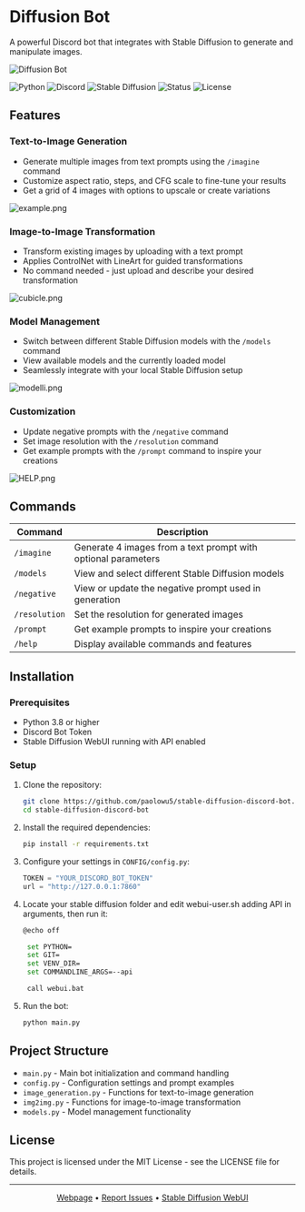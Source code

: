 # Diffusion Bot

A powerful Discord bot that integrates with Stable Diffusion to generate and manipulate images.

<div align="left">
  <img src="https://i.postimg.cc/76644nJS/slim-imagine.jpg" alt="Diffusion Bot">
</div>

![Python](https://img.shields.io/badge/Python-3.8%2B-blue?logo=python)
![Discord](https://img.shields.io/badge/Discord-Bot-7289DA?logo=discord)
![Stable Diffusion](https://img.shields.io/badge/Stable%20Diffusion-WebUI-orange)
![Status](https://img.shields.io/badge/Status-Active-success)
![License](https://img.shields.io/badge/License-MIT-green)

## Features

### Text-to-Image Generation

- Generate multiple images from text prompts using the `/imagine` command
- Customize aspect ratio, steps, and CFG scale to fine-tune your results
- Get a grid of 4 images with options to upscale or create variations

![example.png](https://i.postimg.cc/C5tYKnpd/example.png)

### Image-to-Image Transformation

- Transform existing images by uploading with a text prompt
- Applies ControlNet with LineArt for guided transformations
- No command needed - just upload and describe your desired transformation

![cubicle.png](https://i.postimg.cc/FszFymPh/cubicle.png)

### Model Management

- Switch between different Stable Diffusion models with the `/models` command
- View available models and the currently loaded model
- Seamlessly integrate with your local Stable Diffusion setup

![modelli.png](https://i.postimg.cc/rF7T5409/modelli.png)

### Customization

- Update negative prompts with the `/negative` command
- Set image resolution with the `/resolution` command
- Get example prompts with the `/prompt` command to inspire your creations

![HELP.png](https://i.postimg.cc/HWh1CM2C/HELP.png)

## Commands

| Command       | Description                                                   |
| ------------- | ------------------------------------------------------------- |
| `/imagine`    | Generate 4 images from a text prompt with optional parameters |
| `/models`     | View and select different Stable Diffusion models             |
| `/negative`   | View or update the negative prompt used in generation         |
| `/resolution` | Set the resolution for generated images                       |
| `/prompt`     | Get example prompts to inspire your creations                 |
| `/help`       | Display available commands and features                       |

## Installation

### Prerequisites

- Python 3.8 or higher
- Discord Bot Token
- Stable Diffusion WebUI running with API enabled

### Setup

1. Clone the repository:

   ```bash
   git clone https://github.com/paolowu5/stable-diffusion-discord-bot.git
   cd stable-diffusion-discord-bot
   ```

2. Install the required dependencies:

   ```bash
   pip install -r requirements.txt
   ```

3. Configure your settings in `CONFIG/config.py`:

   ```python
   TOKEN = "YOUR_DISCORD_BOT_TOKEN"
   url = "http://127.0.0.1:7860"
   ```

4. Locate your stable diffusion folder and edit webui-user.sh adding API in arguments, then run it:

   ```bash
   @echo off

    set PYTHON=
    set GIT=
    set VENV_DIR=
    set COMMANDLINE_ARGS=--api

    call webui.bat
   ```

5. Run the bot:
   ```bash
   python main.py
   ```

## Project Structure

- `main.py` - Main bot initialization and command handling
- `config.py` - Configuration settings and prompt examples
- `image_generation.py` - Functions for text-to-image generation
- `img2img.py` - Functions for image-to-image transformation
- `models.py` - Model management functionality

## License

This project is licensed under the MIT License - see the LICENSE file for details.

---

<div align="center">  
  <p>
    <a href="https://diffusionbot.pages.dev" target="_blank">Webpage</a> • 
    <a href="https://github.com/paolowu5/stable-diffusion-discord-bot/issues" target="_blank">Report Issues</a> • 
    <a href="https://github.com/AUTOMATIC1111/stable-diffusion-webui" target="_blank">Stable Diffusion WebUI</a>
  </p>
</div>
